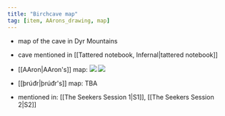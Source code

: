 ```yaml
---
title: "Birchcave map"
tag: [item, AArons_drawing, map]
---
```


- map of the cave in Dyr Mountains
- cave mentioned in [[Tattered notebook, Infernal|tattered notebook]]

- [[AAron|AAron's]] map:
![](BirchCaveFloor1.png)
![](BirchCaveFloor2.png)

- [[þrúđr|þrúđr's]] map: TBA

- mentioned in: [[The Seekers Session 1|S1]], [[The Seekers Session 2|S2]] 